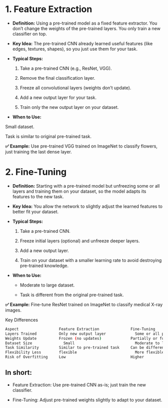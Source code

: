 # 1. Feature Extraction

- **Definition:** Using a pre-trained model as a fixed feature extractor. You don’t change the weights of the pre-trained layers. You only train a new classifier on top.

- **Key Idea:** The pre-trained CNN already learned useful features (like edges, textures, shapes), so you just use them for your task.

- **Typical Steps:**

  1. Take a pre-trained CNN (e.g., ResNet, VGG).
  
  2. Remove the final classification layer.
  
  3. Freeze all convolutional layers (weights don’t update).
  
  4. Add a new output layer for your task.
  
  5. Train only the new output layer on your dataset.

- **When to Use:**

Small dataset.

Task is similar to original pre-trained task.

**✅ Example:** Use pre-trained VGG trained on ImageNet to classify flowers, just training the last dense layer.

# 2. Fine-Tuning

- **Definition:** Starting with a pre-trained model but unfreezing some or all layers and training them on your dataset, so the model adapts its features to the new task.

- **Key Idea:** You allow the network to slightly adjust the learned features to better fit your dataset.

- **Typical Steps:**

  1. Take a pre-trained CNN.
  
  2. Freeze initial layers (optional) and unfreeze deeper layers.
  
  3. Add a new output layer.
  
  4. Train on your dataset with a smaller learning rate to avoid destroying pre-trained knowledge.

- **When to Use:**

  - Moderate to large dataset.
  
  - Task is different from the original pre-trained task.

**✅ Example:** Fine-tune ResNet trained on ImageNet to classify medical X-ray images.

Key Differences
```bash
Aspect	                Feature Extraction	            Fine-Tuning
Layers Trained	        Only new output layer	          Some or all pre-trained layers + new layer
Weights Update	        Frozen (no updates)	            Partially or fully updated
Dataset Size	          Small	                          Moderate to large
Task Similarity	        Similar to pre-trained task	    Can be different from pre-trained task
Flexibility	Less        flexible	                      More flexible
Risk of Overfitting	    Low	                            Higher
```

## In short:

  - Feature Extraction: Use pre-trained CNN as-is; just train the new classifier.
  
  - Fine-Tuning: Adjust pre-trained weights slightly to adapt to your dataset.
